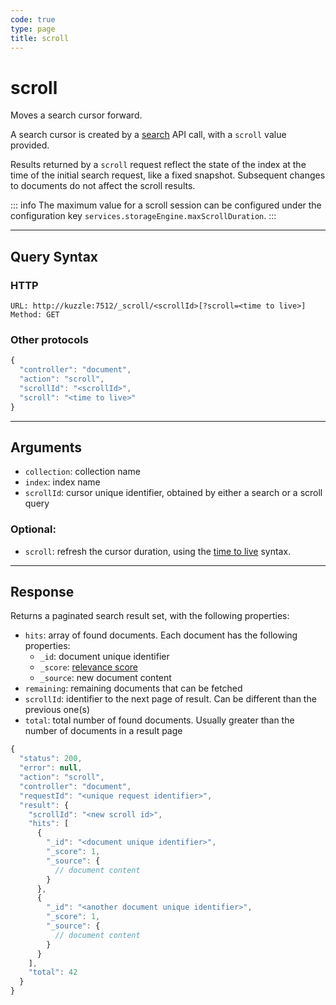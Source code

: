 ```yaml
---
code: true
type: page
title: scroll
---
```


# scroll

Moves a search cursor forward.

A search cursor is created by a [search](/core/2/api/controllers/document/search) API call, with a `scroll` value provided.

Results returned by a `scroll` request reflect the state of the index at the time of the initial search request, like a fixed snapshot. Subsequent changes to documents do not affect the scroll results.

::: info
The maximum value for a scroll session can be configured under the configuration key `services.storageEngine.maxScrollDuration`.
:::

---

## Query Syntax

### HTTP

```http
URL: http://kuzzle:7512/_scroll/<scrollId>[?scroll=<time to live>]
Method: GET
```

### Other protocols

```js
{
  "controller": "document",
  "action": "scroll",
  "scrollId": "<scrollId>",
  "scroll": "<time to live>"
}
```

---

## Arguments

- `collection`: collection name
- `index`: index name
- `scrollId`: cursor unique identifier, obtained by either a search or a scroll query

### Optional:

- `scroll`: refresh the cursor duration, using the [time to live](https://www.elastic.co/guide/en/elasticsearch/reference/7.4/common-options.html#time-units) syntax.

---

## Response

Returns a paginated search result set, with the following properties:

- `hits`: array of found documents. Each document has the following properties:
  - `_id`: document unique identifier
  - `_score`: [relevance score](https://www.elastic.co/guide/en/elasticsearch/guide/current/relevance-intro.html)
  - `_source`: new document content
- `remaining`: remaining documents that can be fetched <SinceBadge version="2.4.0"/>
- `scrollId`: identifier to the next page of result. Can be different than the previous one(s)
- `total`: total number of found documents. Usually greater than the number of documents in a result page

```js
{
  "status": 200,
  "error": null,
  "action": "scroll",
  "controller": "document",
  "requestId": "<unique request identifier>",
  "result": {
    "scrollId": "<new scroll id>",
    "hits": [
      {
        "_id": "<document unique identifier>",
        "_score": 1,
        "_source": {
          // document content
        }
      },
      {
        "_id": "<another document unique identifier>",
        "_score": 1,
        "_source": {
          // document content
        }
      }
    ],
    "total": 42
  }
}
```
